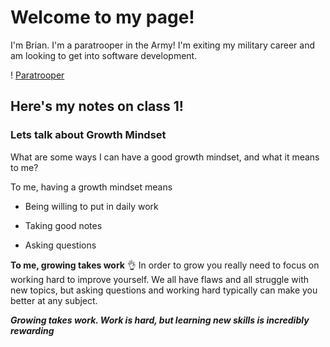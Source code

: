 # Welcome to my page! #

I'm Brian. I'm a paratrooper in the Army! I'm exiting my military career and am looking to get into software development.

! [Paratrooper](https://i.insider.com/56cf4a052e5265bc008b993c?width=1000&format=jpeg&auto=webp) 


## Here's my notes on class 1! 


### Lets talk about Growth Mindset

What are some ways I can have a good growth mindset, and what it means to me?

To me, having a growth mindset means

- Being willing to put in daily work

- Taking good notes

- Asking questions

**To me, growing takes work** :ok_hand: 
In order to grow you really need to focus on working hard to improve yourself. We all have flaws and all struggle with new topics, but asking questions and working hard typically can make you better at any subject.

***Growing takes work. Work is hard, but learning new skills is incredibly rewarding***


